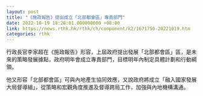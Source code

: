 ```yaml
---
layout: post
title: "《施政報告》提出成立「北部都會區」專責部門"
date: 2022-10-19 18:28:01.000000000 +08:00
link: https://news.rthk.hk/rthk/ch/component/k2/1671750-20221019.htm
categories: rthk
---
```


行政長官李家超在《施政報告》形容，上屆政府提出發展「北部都會區」區，是未來的策略發展據點，政府明年會成立專責部門，目標明年內制定具體計劃和行動綱領。

他又形容「北部都會區」可與內地產生協同效應，又說政府將成立「融入國家發展大局督導組」，從策略和宏觀角度推進及督導跨局工作，加強與內地機構溝通。
